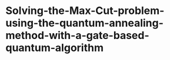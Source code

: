 # Solving-the-Max-Cut-problem-using-the-quantum-annealing-method-with-a-gate-based-quantum-algorithm
